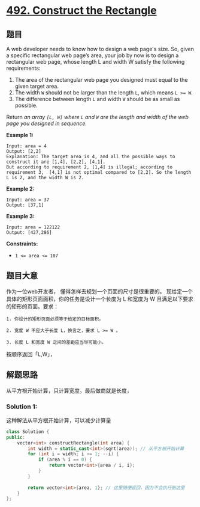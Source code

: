 # [492. Construct the Rectangle](https://leetcode-cn.com/problems/construct-the-rectangle/)

## 题目

A web developer needs to know how to design a web page's size. So, given a specific rectangular web page’s area, your job by now is to design a rectangular web page, whose length L and width W satisfy the following requirements:

1. The area of the rectangular web page you designed must equal to the given target area.
2. The width `W` should not be larger than the length `L`, which means `L >= W`.
3. The difference between length `L` and width `W` should be as small as possible.

Return *an array `[L, W]` where `L` and `W` are the length and width of the web page you designed in sequence.*

 

**Example 1:**

```
Input: area = 4
Output: [2,2]
Explanation: The target area is 4, and all the possible ways to construct it are [1,4], [2,2], [4,1]. 
But according to requirement 2, [1,4] is illegal; according to requirement 3,  [4,1] is not optimal compared to [2,2]. So the length L is 2, and the width W is 2.
```

**Example 2:**

```
Input: area = 37
Output: [37,1]
```

**Example 3:**

```
Input: area = 122122
Output: [427,286]
```

 

**Constraints:**

- `1 <= area <= 107`

## 题目大意

作为一位web开发者， 懂得怎样去规划一个页面的尺寸是很重要的。 现给定一个具体的矩形页面面积，你的任务是设计一个长度为 L 和宽度为 W 且满足以下要求的矩形的页面。要求：

````
1. 你设计的矩形页面必须等于给定的目标面积。

2. 宽度 W 不应大于长度 L，换言之，要求 L >= W 。

3. 长度 L 和宽度 W 之间的差距应当尽可能小。
````

按顺序返回「L,W」，

## 解题思路

从平方根开始计算，只计算宽度，最后做商就是长度，

### Solution 1:

这种解法从平方根开始计算，可以减少计算量

````c++
class Solution {
public:
    vector<int> constructRectangle(int area) {
        int width = static_cast<int>(sqrt(area)); // 从平方根开始计算
        for (int i = width; i >= 1; --i) {
            if (area % i == 0) {
                return vector<int>{area / i, i};
            }
        }
        
        return vector<int>{area, 1}; // 这里随便返回，因为不会执行到这里
    }
};
````

